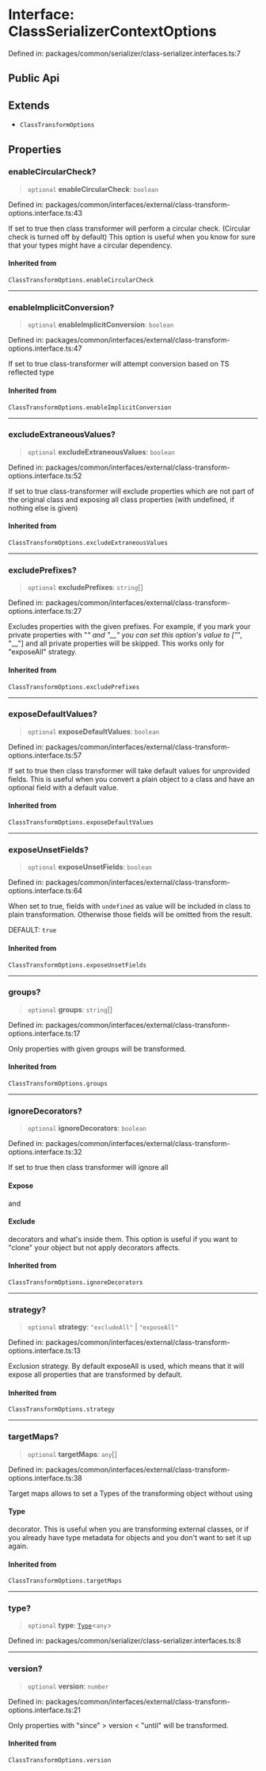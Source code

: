 # Interface: ClassSerializerContextOptions

Defined in: packages/common/serializer/class-serializer.interfaces.ts:7

## Public Api

## Extends

- `ClassTransformOptions`

## Properties

### enableCircularCheck?

> `optional` **enableCircularCheck**: `boolean`

Defined in: packages/common/interfaces/external/class-transform-options.interface.ts:43

If set to true then class transformer will perform a circular check. (Circular check is turned off by default)
This option is useful when you know for sure that your types might have a circular dependency.

#### Inherited from

`ClassTransformOptions.enableCircularCheck`

***

### enableImplicitConversion?

> `optional` **enableImplicitConversion**: `boolean`

Defined in: packages/common/interfaces/external/class-transform-options.interface.ts:47

If set to true class-transformer will attempt conversion based on TS reflected type

#### Inherited from

`ClassTransformOptions.enableImplicitConversion`

***

### excludeExtraneousValues?

> `optional` **excludeExtraneousValues**: `boolean`

Defined in: packages/common/interfaces/external/class-transform-options.interface.ts:52

If set to true class-transformer will exclude properties which are not part of the original class
and exposing all class properties (with undefined, if nothing else is given)

#### Inherited from

`ClassTransformOptions.excludeExtraneousValues`

***

### excludePrefixes?

> `optional` **excludePrefixes**: `string`[]

Defined in: packages/common/interfaces/external/class-transform-options.interface.ts:27

Excludes properties with the given prefixes. For example, if you mark your private properties with "_" and "__"
you can set this option's value to ["_", "__"] and all private properties will be skipped.
This works only for "exposeAll" strategy.

#### Inherited from

`ClassTransformOptions.excludePrefixes`

***

### exposeDefaultValues?

> `optional` **exposeDefaultValues**: `boolean`

Defined in: packages/common/interfaces/external/class-transform-options.interface.ts:57

If set to true then class transformer will take default values for unprovided fields.
This is useful when you convert a plain object to a class and have an optional field with a default value.

#### Inherited from

`ClassTransformOptions.exposeDefaultValues`

***

### exposeUnsetFields?

> `optional` **exposeUnsetFields**: `boolean`

Defined in: packages/common/interfaces/external/class-transform-options.interface.ts:64

When set to true, fields with `undefined` as value will be included in class to plain transformation. Otherwise
those fields will be omitted from the result.

DEFAULT: `true`

#### Inherited from

`ClassTransformOptions.exposeUnsetFields`

***

### groups?

> `optional` **groups**: `string`[]

Defined in: packages/common/interfaces/external/class-transform-options.interface.ts:17

Only properties with given groups will be transformed.

#### Inherited from

`ClassTransformOptions.groups`

***

### ignoreDecorators?

> `optional` **ignoreDecorators**: `boolean`

Defined in: packages/common/interfaces/external/class-transform-options.interface.ts:32

If set to true then class transformer will ignore all

#### Expose

and

#### Exclude

decorators and what's inside them.
This option is useful if you want to "clone" your object but not apply decorators affects.

#### Inherited from

`ClassTransformOptions.ignoreDecorators`

***

### strategy?

> `optional` **strategy**: `"excludeAll"` \| `"exposeAll"`

Defined in: packages/common/interfaces/external/class-transform-options.interface.ts:13

Exclusion strategy. By default exposeAll is used, which means that it will expose all properties that
are transformed by default.

#### Inherited from

`ClassTransformOptions.strategy`

***

### targetMaps?

> `optional` **targetMaps**: `any`[]

Defined in: packages/common/interfaces/external/class-transform-options.interface.ts:38

Target maps allows to set a Types of the transforming object without using

#### Type

decorator.
This is useful when you are transforming external classes, or if you already have type metadata for
objects and you don't want to set it up again.

#### Inherited from

`ClassTransformOptions.targetMaps`

***

### type?

> `optional` **type**: [`Type`](Type.md)\<`any`\>

Defined in: packages/common/serializer/class-serializer.interfaces.ts:8

***

### version?

> `optional` **version**: `number`

Defined in: packages/common/interfaces/external/class-transform-options.interface.ts:21

Only properties with "since" > version < "until" will be transformed.

#### Inherited from

`ClassTransformOptions.version`
